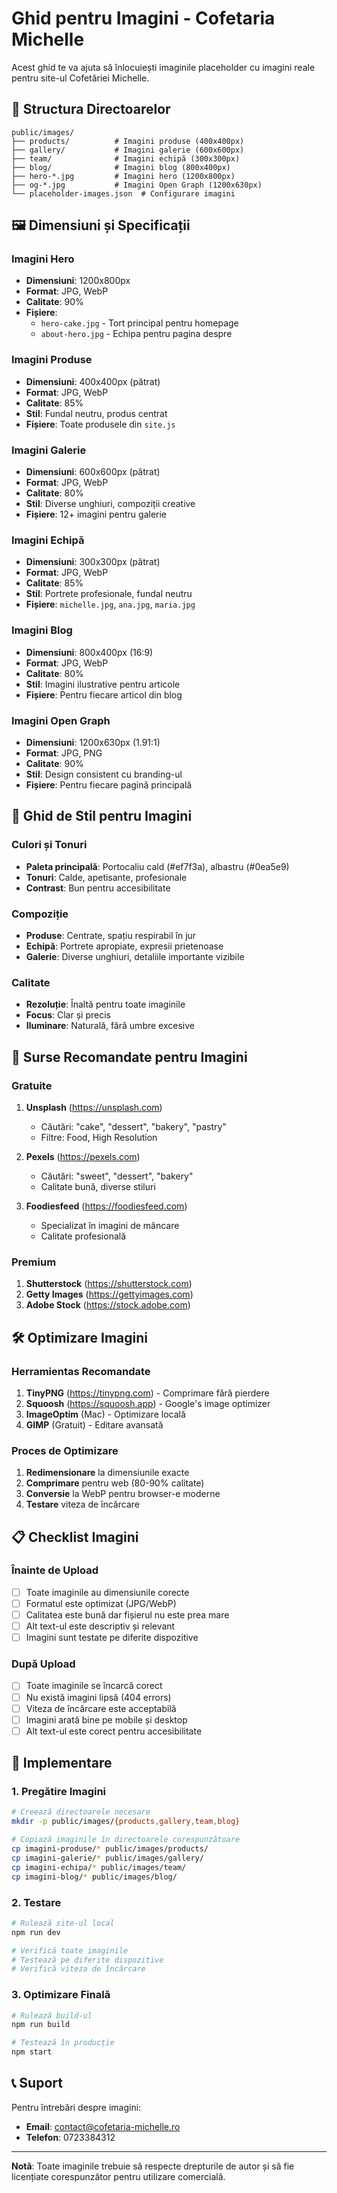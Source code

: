 # Ghid pentru Imagini - Cofetaria Michelle

Acest ghid te va ajuta să înlocuiești imaginile placeholder cu imagini reale pentru site-ul Cofetăriei Michelle.

## 📁 Structura Directoarelor

```
public/images/
├── products/          # Imagini produse (400x400px)
├── gallery/           # Imagini galerie (600x600px)
├── team/              # Imagini echipă (300x300px)
├── blog/              # Imagini blog (800x400px)
├── hero-*.jpg         # Imagini hero (1200x800px)
├── og-*.jpg           # Imagini Open Graph (1200x630px)
└── placeholder-images.json  # Configurare imagini
```

## 🖼️ Dimensiuni și Specificații

### Imagini Hero
- **Dimensiuni**: 1200x800px
- **Format**: JPG, WebP
- **Calitate**: 90%
- **Fișiere**:
  - `hero-cake.jpg` - Tort principal pentru homepage
  - `about-hero.jpg` - Echipa pentru pagina despre

### Imagini Produse
- **Dimensiuni**: 400x400px (pătrat)
- **Format**: JPG, WebP
- **Calitate**: 85%
- **Stil**: Fundal neutru, produs centrat
- **Fișiere**: Toate produsele din `site.js`

### Imagini Galerie
- **Dimensiuni**: 600x600px (pătrat)
- **Format**: JPG, WebP
- **Calitate**: 80%
- **Stil**: Diverse unghiuri, compoziții creative
- **Fișiere**: 12+ imagini pentru galerie

### Imagini Echipă
- **Dimensiuni**: 300x300px (pătrat)
- **Format**: JPG, WebP
- **Calitate**: 85%
- **Stil**: Portrete profesionale, fundal neutru
- **Fișiere**: `michelle.jpg`, `ana.jpg`, `maria.jpg`

### Imagini Blog
- **Dimensiuni**: 800x400px (16:9)
- **Format**: JPG, WebP
- **Calitate**: 80%
- **Stil**: Imagini ilustrative pentru articole
- **Fișiere**: Pentru fiecare articol din blog

### Imagini Open Graph
- **Dimensiuni**: 1200x630px (1.91:1)
- **Format**: JPG, PNG
- **Calitate**: 90%
- **Stil**: Design consistent cu branding-ul
- **Fișiere**: Pentru fiecare pagină principală

## 🎨 Ghid de Stil pentru Imagini

### Culori și Tonuri
- **Paleta principală**: Portocaliu cald (#ef7f3a), albastru (#0ea5e9)
- **Tonuri**: Calde, apetisante, profesionale
- **Contrast**: Bun pentru accesibilitate

### Compoziție
- **Produse**: Centrate, spațiu respirabil în jur
- **Echipă**: Portrete apropiate, expresii prietenoase
- **Galerie**: Diverse unghiuri, detaliile importante vizibile

### Calitate
- **Rezoluție**: Înaltă pentru toate imaginile
- **Focus**: Clar și precis
- **Iluminare**: Naturală, fără umbre excesive

## 📸 Surse Recomandate pentru Imagini

### Gratuite
1. **Unsplash** (https://unsplash.com)
   - Căutări: "cake", "dessert", "bakery", "pastry"
   - Filtre: Food, High Resolution

2. **Pexels** (https://pexels.com)
   - Căutări: "sweet", "dessert", "bakery"
   - Calitate bună, diverse stiluri

3. **Foodiesfeed** (https://foodiesfeed.com)
   - Specializat în imagini de mâncare
   - Calitate profesională

### Premium
1. **Shutterstock** (https://shutterstock.com)
2. **Getty Images** (https://gettyimages.com)
3. **Adobe Stock** (https://stock.adobe.com)

## 🛠️ Optimizare Imagini

### Herramientas Recomandate
1. **TinyPNG** (https://tinypng.com) - Comprimare fără pierdere
2. **Squoosh** (https://squoosh.app) - Google's image optimizer
3. **ImageOptim** (Mac) - Optimizare locală
4. **GIMP** (Gratuit) - Editare avansată

### Proces de Optimizare
1. **Redimensionare** la dimensiunile exacte
2. **Comprimare** pentru web (80-90% calitate)
3. **Conversie** la WebP pentru browser-e moderne
4. **Testare** viteza de încărcare

## 📋 Checklist Imagini

### Înainte de Upload
- [ ] Toate imaginile au dimensiunile corecte
- [ ] Formatul este optimizat (JPG/WebP)
- [ ] Calitatea este bună dar fișierul nu este prea mare
- [ ] Alt text-ul este descriptiv și relevant
- [ ] Imagini sunt testate pe diferite dispozitive

### După Upload
- [ ] Toate imaginile se încarcă corect
- [ ] Nu există imagini lipsă (404 errors)
- [ ] Viteza de încărcare este acceptabilă
- [ ] Imagini arată bine pe mobile și desktop
- [ ] Alt text-ul este corect pentru accesibilitate

## 🚀 Implementare

### 1. Pregătire Imagini
```bash
# Creează directoarele necesare
mkdir -p public/images/{products,gallery,team,blog}

# Copiază imaginile în directoarele corespunzătoare
cp imagini-produse/* public/images/products/
cp imagini-galerie/* public/images/gallery/
cp imagini-echipa/* public/images/team/
cp imagini-blog/* public/images/blog/
```

### 2. Testare
```bash
# Rulează site-ul local
npm run dev

# Verifică toate imaginile
# Testează pe diferite dispozitive
# Verifică viteza de încărcare
```

### 3. Optimizare Finală
```bash
# Rulează build-ul
npm run build

# Testează în producție
npm start
```

## 📞 Suport

Pentru întrebări despre imagini:
- **Email**: contact@cofetaria-michelle.ro
- **Telefon**: 0723384312

---

**Notă**: Toate imaginile trebuie să respecte drepturile de autor și să fie licențiate corespunzător pentru utilizare comercială.
